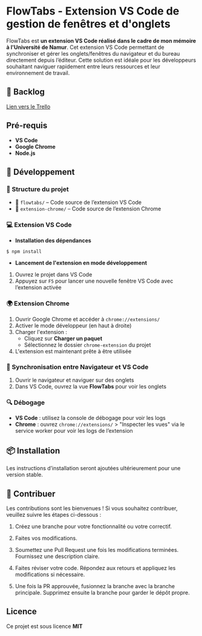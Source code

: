 # FlowTabs - Extension VS Code de gestion de fenêtres et d'onglets


FlowTabs est **un extension VS Code réalisé dans le cadre de mon mémoire à l'Université de Namur**. Cet extension VS Code permettant de synchroniser et gérer les onglets/fenêtres du navigateur et du bureau directement depuis l’éditeur. Cette solution est idéale pour les développeurs souhaitant naviguer rapidement entre leurs ressources et leur environnement de travail.

## 🚀 Backlog

[Lien vers le Trello](https://trello.com/invite/b/67dd8d8ebd700e3bacb774e8/ATTIcfc6b53b362bdf21068f833a0a2ea522FE7FE4F5/backlog)


## Pré-requis

- **VS Code**
- **Google Chrome**
- **Node.js**

## 🔨 Développement

### 🧱 Structure du projet
- 📁 `flowtabs/` – Code source de l’extension VS Code
- 📁 `extension-chrome/` – Code source de l’extension Chrome

### 💻 Extension VS Code

- **Installation des dépendances**

```bash
$ npm install
```

- **Lancement de l'extension en mode développement**

1. Ouvrez le projet dans VS Code
2. Appuyez sur `F5` pour lancer une nouvelle fenêtre VS Code avec l’extension activée

### 🌍 Extension Chrome

1. Ouvrir Google Chrome et accéder à `chrome://extensions/`
2. Activer le mode développeur (en haut à droite)
3. Charger l'extension :
   - Cliquez sur **Charger un paquet**
   - Sélectionnez le dossier `chrome-extension` du projet
4. L'extension est maintenant prête à être utilisée

### 🔄 Synchronisation entre Navigateur et VS Code

1. Ouvrir le navigateur et naviguer sur des onglets
2. Dans VS Code, ouvrez la vue **FlowTabs** pour voir les onglets

### 🔍 Débogage

- **VS Code** : utilisez la console de débogage pour voir les logs
- **Chrome** : ouvrez `chrome://extensions/` > "Inspecter les vues" via le service worker pour voir les logs de l’extension


## 📦 Installation

Les instructions d’installation seront ajoutées ultérieurement pour une version stable.

## 👥 Contribuer

Les contributions sont les bienvenues ! Si vous souhaitez contribuer, veuillez suivre les étapes ci-dessous :

1. Créez une branche pour votre fonctionnalité ou votre correctif.

2. Faites vos modifications.

3. Soumettez une Pull Request une fois les modifications terminées. Fournissez une description claire.

4. Faites réviser votre code. Répondez aux retours et appliquez les modifications si nécessaire.

7. Une fois la PR approuvée, fusionnez la branche avec la branche principale. Supprimez ensuite la branche pour garder le dépôt propre.

## Licence

Ce projet est sous licence **MIT**